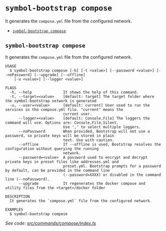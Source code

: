 `symbol-bootstrap compose`
==========================

It generates the `compose.yml` file from the configured network.

* [`symbol-bootstrap compose`](#symbol-bootstrap-compose)

## `symbol-bootstrap compose`

It generates the `compose.yml` file from the configured network.

```
USAGE
  $ symbol-bootstrap compose [-h] [-t <value>] [--password <value>] [--noPassword] [--upgrade] [--offline]
    [-u <value>] [--logger <value>]

FLAGS
  -h, --help              It shows the help of this command.
  -t, --target=<value>    [default: target] The target folder where the symbol-bootstrap network is generated
  -u, --user=<value>      [default: current] User used to run the services in the compose.yml file. "current" means the
                          current user.
      --logger=<value>    [default: Console,File] The loggers the command will use. Options are: Console,File,Silent.
                          Use ',' to select multiple loggers.
      --noPassword        When provided, Bootstrap will not use a password, so private keys will be stored in plain
                          text. Use with caution.
      --offline           If --offline is used, Bootstrap resolves the configuration without querying the running
                          network.
      --password=<value>  A password used to encrypt and decrypt private keys in preset files like addresses.yml and
                          preset.yml. Bootstrap prompts for a password by default, can be provided in the command line
                          (--password=XXXX) or disabled in the command line (--noPassword).
      --upgrade           It regenerates the docker compose and utility files from the <target>/docker folder

DESCRIPTION
  It generates the `compose.yml` file from the configured network.

EXAMPLES
  $ symbol-bootstrap compose
```

_See code: [src/commands/compose/index.ts](https://github.com/nemneshia/symbol-bootstrap/blob/v2.0.1/src/commands/compose/index.ts)_
